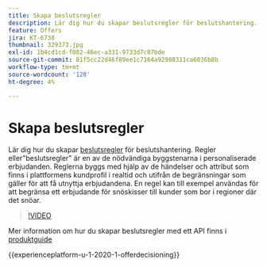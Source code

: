 ```yaml
---
title: Skapa beslutsregler
description: Lär dig hur du skapar beslutsregler för beslutshantering. Reglerna är en av de nödvändiga byggblockskomponenterna i personaliserade erbjudanden.
feature: Offers
jira: KT-6738
thumbnail: 329373.jpg
exl-id: 1b4cd1cd-f082-46ec-a331-9733d7c87bde
source-git-commit: 81f5cc22d46f89ee1c7164a92988311ca6036b8b
workflow-type: tm+mt
source-wordcount: '128'
ht-degree: 4%

---
```


# Skapa beslutsregler

Lär dig hur du skapar [beslutsregler](https://experienceleague.adobe.com/docs/journey-optimizer/using/offer-decisioniong/create-components/creating-decision-rules.html) för beslutshantering. Regler eller&quot;beslutsregler&quot; är en av de nödvändiga byggstenarna i personaliserade erbjudanden. Reglerna byggs med hjälp av de händelser och attribut som finns i plattformens kundprofil i realtid och utifrån de begränsningar som gäller för att få utnyttja erbjudandena. En regel kan till exempel användas för att begränsa ett erbjudande för snöskisser till kunder som bor i regioner där det snöar.

>[!VIDEO](https://video.tv.adobe.com/v/329373?quality=12&learn=on)

Mer information om hur du skapar beslutsregler med ett API finns i [produktguide](https://experienceleague.adobe.com/docs/journey-optimizer/using/offer-decisioniong/api-reference/offers-api/decision-rules/create.html)

{{experienceplatform-u-1-2020-1-offerdecisioning}}